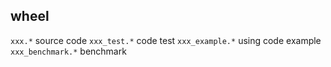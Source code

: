 ## wheel

`xxx.*`  source code
`xxx_test.*`  code test
`xxx_example.*`  using code example
`xxx_benchmark.*` benchmark


